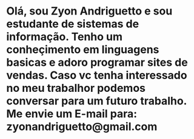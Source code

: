 <h1>Olá, sou Zyon Andriguetto e sou estudante de sistemas de informação. Tenho um conheçimento em linguagens basicas e adoro programar sites de vendas. Caso vc tenha interessado no meu trabalhor podemos conversar para um futuro trabalho. Me envie um E-mail para: zyonandriguetto@gmail.com</h1>
